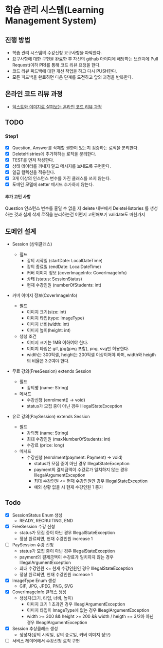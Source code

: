 # 학습 관리 시스템(Learning Management System)
## 진행 방법
* 학습 관리 시스템의 수강신청 요구사항을 파악한다.
* 요구사항에 대한 구현을 완료한 후 자신의 github 아이디에 해당하는 브랜치에 Pull Request(이하 PR)를 통해 코드 리뷰 요청을 한다.
* 코드 리뷰 피드백에 대한 개선 작업을 하고 다시 PUSH한다.
* 모든 피드백을 완료하면 다음 단계를 도전하고 앞의 과정을 반복한다.

## 온라인 코드 리뷰 과정
* [텍스트와 이미지로 살펴보는 온라인 코드 리뷰 과정](https://github.com/next-step/nextstep-docs/tree/master/codereview)

## TODO
### Step1
- [x] Question, Answer를 삭제할 권한이 있는지 검증하는 로직을 분리한다.
- [x] DeleteHistries에 추가하하는 로직을 분리한다.
- [x] TEST를 먼저 작성한다.
- [x] 상태 데이터를 꺼내지 말고 메시지를 보내도록 구현한다.
- [x] 일급 컬렉션을 적용한다.
- [X] 3개 이상의 인스턴스 변수를 가진 클래스를 쓰지 않는다.
- [x] 도메인 모델에 setter 메서드 추가하지 않는다.

#### 추가 고민 사항
Question 인스턴스 변수를 줄일 수 없을 지
delete 내부에서 DeleteHistories 를 생성하는 것과 실제 삭제 로직을 분리하는건 어떤지 고민해보기
validate도 마찬가지

## 도메인 설계
- Session (상위클래스)
  - 필드
    - 강의 시작일 (startDate: LocalDateTime)
    - 강의 종료일 (endDate: LocalDateTime)
    - 커버 이미지 정보 (coverImageInfo: CoverImageInfo)
    - 상태 (status: SessionStatus)
    - 현재 수강인원 (numberOfStudents: int)

- 커버 이미지 정보(CoverImageInfo)
  - 필드
    - 이미지 크기(size: int)
    - 이미지 타입(type: ImageType)
    - 이미지 너비(width: int)
    - 이미지 높이(height: int)
  - 생성 조건
    - 이미지 크기는 1MB 이하여야 한다.
    - 이미지 타입은 gif, jpg(jpeg 포함), png, svg만 허용한다.
    - width는 300픽셀, height는 200픽셀 이상이어야 하며, width와 heigth의 비율은 3:2여야 한다.

- 무료 강의(FreeSession) extends Session
  - 필드
    - 강의명 (name: String)
  - 메서드
    - 수강신청 (enrolment() -> void)
    - status가 모집 중이 아닌 경우 IllegalStateException
- 유료 강의(PaySession) extends Session
  - 필드
    - 강의명 (name: String)
    - 최대 수강인원 (maxNumberOfStudents: int)
    - 수강료 (price: long)
  - 메서드
    - 수강신청 (enrolment(payment: Payment) -> void)
      - status가 모집 중이 아닌 경우 IllegalStateException  
      - payment의 결제금액이 수강료가 일치하지 않는 경우 IllegalArgumentException
      - 최대 수강인원 <= 현재 수강인원인 경우 IllegalStateException
      - 예외 상황 없을 시 현재 수강인원 1 증가

## Todo
- [X] SessionStatus Enum 생성
  - READY, RECRUITING, END
- [X] FreeSession 수강 신청
  - status가 모집 중이 아닌 경우 IllegalStateException
  - 정상 완료되면, 현재 수강인원 increase 1
- [ ] PaySession 수강 신청
  - status가 모집 중이 아닌 경우 IllegalStateException
  - payment의 결제금액이 수강료가 일치하지 않는 경우 IllegalArgumentException
  - 최대 수강인원 <= 현재 수강인원인 경우 IllegalStateException
  - 정상 완료되면, 현재 수강인원 increase 1
- [X] ImageType Enum 생성
  - GIF, JPG, JPEG, PNG, SVG
- [X] CoverImageInfo 클래스 생성
  - 생성자(크기, 타입, 너비, 높이)
    - 이미지 크기 1 초과인 경우 IlleaglArgumentException
    - 이미지 타입이 ImageType에 없는 경우 IlleaglArgumentException
    - width >= 300 && height >= 200 && width / heigth == 3/2아 아닌 경우 IlleaglArgumentException
- [X] Session 추상클래스 생성
  - 생성자(강의 시작일, 강의 종료일, 커버 이미지 정보)
- [ ] 서비스 레이어에서 수강신청 로직 구현